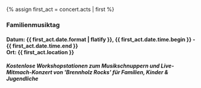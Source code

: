 {% assign first_act = concert.acts | first %}
### Familienmusiktag
#### Datum: {{ first_act.date.format | flatify }}, {{ first_act.date.time.begin }} - {{ first_act.date.time.end }}<br>Ort: {{ first_act.location }}
##### Kostenlose Workshopstationen zum Musikschnuppern und Live-Mitmach-Konzert von 'Brennholz Rocks' für Familien, Kinder & Jugendliche
